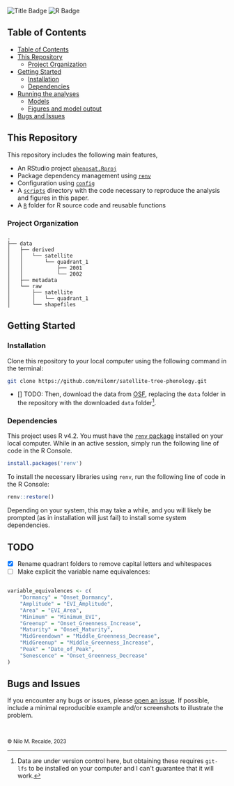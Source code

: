 
![Title Badge](https://img.shields.io/badge/phenosat-k?style=for-the-badge&labelColor=d99c2b&color=d99c2b) ![R Badge](https://img.shields.io/badge/v4.2-4295B3?style=for-the-badge&logo=r&logoColor=white)



## Table of Contents

- [Table of Contents](#table-of-contents)
- [This Repository](#this-repository)
  - [Project Organization](#project-organization)
- [Getting Started](#getting-started)
  - [Installation](#installation)
  - [Dependencies](#dependencies)
- [Running the analyses](#running-the-analyses)
  - [Models](#models)
  - [Figures and model output](#figures-and-model-output)
- [Bugs and Issues](#bugs-and-issues)



## This Repository

This repository includes the following main features,

- An RStudio project [`phenosat.Rproj`](./phenosat.Rproj)
- Package dependency management using [`renv`](https://github.com/rstudio/renv/)
- Configuration using [`config`](https://github.com/rstudio/config)
- A [`scripts`](./scripts) directory with the code necessary to reproduce the analysis and figures in this paper.
- A [`R`](./R) folder for R source code and reusable functions


### Project Organization

```text
.
├── data
│   ├── derived
│   │   └── satellite
│   │       └── quadrant_1
│   │           ├── 2001
│   │           └── 2002
│   ├── metadata
│   └── raw
│       ├── satellite
│       │   └── quadrant_1
│       └── shapefiles

```

## Getting Started


### Installation

Clone this repository to your local computer using the following command in the terminal:
  
```bash
git clone https://github.com/nilomr/satellite-tree-phenology.git
```

 - [] TODO: Then, download the data from [OSF](), replacing the `data` folder in the repository with the downloaded `data` folder[^1].


### Dependencies

This project uses R v4.2. You must have the [`renv` package](https://rstudio.github.io/renv/articles/renv.html) installed on your local computer. While in an active session, simply run the following line of code in the R Console.

```r
install.packages('renv')
```

To install the necessary libraries using `renv`, run the following line of code in the R Console:

```r
renv::restore()
```
Depending on your system, this may take a while, and you will likely be prompted (as in installation will just fail) to install some system dependencies.


## TODO

  - [x] Rename quadrant folders to remove capital letters and whitespaces
  - [ ] Make explicit the variable name equivalences:

```r

variable_equivalences <- c(
    "Dormancy" = "Onset_Dormancy",
    "Amplitude" = "EVI_Amplitude",
    "Area" = "EVI_Area",
    "Minimum" = "Minimum_EVI",
    "Greenup" = "Onset_Greenness_Increase",
    "Maturity" = "Onset_Maturity",
    "MidGreendown" = "Middle_Greenness_Decrease",
    "MidGreenup" = "Middle_Greenness_Increase",
    "Peak" = "Date_of_Peak",
    "Senescence" = "Onset_Greenness_Decrease"
)

```

## Bugs and Issues

If you encounter any bugs or issues, please [open an issue](https://github.com/nilomr/birdsong-demography/issues/new/choose). If possible, include a minimal reproducible example and/or screenshots to illustrate the problem.


<br>

[^1]: Data are under version control here, but obtaining these requires `git-lfs` to be installed on your computer and I can't guarantee that it will work.

<sub>
<br>© Nilo M. Recalde, 2023
</sub>

